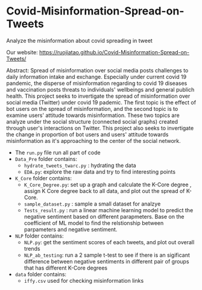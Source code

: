# Covid-Misinformation-Spread-on-Tweets
Analyze the misinformation about covid spreading in tweet

Our website: https://ruojiatao.github.io/Covid-Misinformation-Spread-on-Tweets/

Abstract: 
Spread of misinformation over social media posts challenges to daily information intake and exchange. Especially under current covid 19 pandemic, the disperse of misinformation regarding to covid 19 diseases and vaccination posts threats to individuals' wellbeings and general publich health. This project seeks to invertigate the spread of misinformation over social media (Twitter) under covid 19 pademic. The first topic is the effect of bot users on the spread of misinformation, and the second topic is to examine users' attitude towards misinformation. These two topics are analyze under the social structure (connected social graphs) created through user's interactions on Twitter. This project also seeks to invertigate the change in proportion of bot users and users' attitude towards misinformation as it's approaching to the center of the social network. 



 - The `run.py` file run all part of code
 - `Data_Pre` folder contains: 
     - `hydrate_tweets_twarc.py` : hydrating the data
     - `EDA.py`: explore the raw data and try to find interesting points
 - `K_Core` folder contains:
     - `K_Core_Degree.py`: set up a graph and calculate the K-Core degree , assign K Core degree back to all data, and plot out the spread of K-Core.
     - `sample_dataset.py` : sample a small dataset for analzye
     - `Tests_result.py` : run a linear machine learning model to predict the negative sentiment based on different parapmeters. Base on the coefficient of ML model to find the relstionship between parpameters and negative sentiment.
 - `NLP` folder contains:
     - `NLP.py`: get the sentiment scores of each tweets, and plot out overall trends
     - `NLP_ab_testing`: run a 2 sample t-test to see if there is an sigificant difference between negative sentiments in different pair of groups that has different K-Core degrees
 - `data` folder contains:
     - `iffy.csv` used for checking misinformation links


